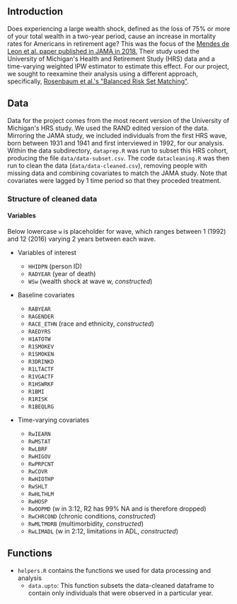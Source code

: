 ## Introduction
Does experiencing a large wealth shock, defined as the loss of 75% or more of your total wealth in a two-year period, cause an increase in mortality rates for Americans in retirement age? This was the focus of the [Mendes de Leon et al. paper published in JAMA in 2018.](https://doi.org/10.1001/jama.2018.2055) Their study used the University of Michigan's Health and Retirement Study (HRS) data and a time-varying weighted IPW estimator to estimate this effect. For our project, we sought to reexamine their analysis using a different approach, specifically, [Rosenbaum et al.'s "Balanced Risk Set Matching"](https://doi.org/10.1198/016214501753208573). 


## Data
Data for the project comes from the most recent version of the University of Michigan's HRS study. We used the RAND edited version of the data. Mirroring the JAMA study, we included individuals from the first HRS wave, born between 1931 and 1941 and first interviewed in 1992, for our analysis. Within the data subdirectory, `dataprep.R` was run to subset this HRS cohort, producing the file `data/data-subset.csv`. The code `datacleaning.R` was then run to clean the data (`data/data-cleaned.csv`), removing people with missing data and combining covariates to match the JAMA study. Note that covariates were lagged by 1 time period so that they proceded treatment.

### Structure of cleaned data
#### Variables
Below lowercase `w` is placeholder for wave, which ranges between 1 (1992) and 12 (2016) varying 2 years between each wave.

* Variables of interest
  * `HHIDPN` (person ID)
  * `RADYEAR` (year of death)
  * `WSw` (wealth shock at wave w, *constructed*)

* Baseline covariates
  * `RABYEAR`
  * `RAGENDER`
  * `RACE_ETHN` (race and ethnicity, *constructed*)
  * `RAEDYRS`
  * `H1ATOTW`
  * `R1SMOKEV`
  * `R1SMOKEN`
  * `R3DRINKD`
  * `R1LTACTF`
  * `R1VGACTF`
  * `R1HSWRKF`
  * `R1BMI`
  * `R1RISK`
  * `R1BEQLRG`

* Time-varying covariates
  * `RwIEARN`
  * `RwMSTAT`
  * `RwLBRF`
  * `RwHIGOV`
  * `RwPRPCNT`
  * `RwCOVR`
  * `RwHIOTHP`
  * `RwSHLT`
  * `RwHLTHLM`
  * `RwHOSP`
  * `RwOOPMD` (w in 3:12, R2 has 99% NA and is therefore dropped)
  * `RwCHRCOND` (chronic conditions, *constructed*)
  * `RwMLTMORB` (multimorbidity, *constructed*)
  * `RwLIMADL` (w in 2:12, limitations in ADL, *constructed*)

## Functions
* `helpers.R` contains the functions we used for data processing and analysis
  * `data.upto`: This function subsets the data-cleaned dataframe to contain only individuals that were observed in a particular year.
  

